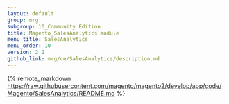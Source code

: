 ```yaml
---
layout: default
group: mrg
subgroup: 10_Community Edition
title: Magento_SalesAnalytics module
menu_title: SalesAnalytics
menu_order: 10
version: 2.2
github_link: mrg/ce/SalesAnalytics/description.md
---
```


{% remote_markdown https://raw.githubusercontent.com/magento/magento2/develop/app/code/Magento/SalesAnalytics/README.md %}
